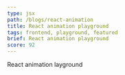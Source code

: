 ```yaml
---
type: jsx
path: /blogs/react-animation
title: React animation playground
tags: frontend, playground, featured
brief: React animation playground
score: 92
---
```


React animation layground
